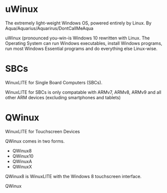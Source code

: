 # uWinux
The extremely light-weight Windows OS, powered entirely by Linux.
By Aqua/Aquarius/Aquarirus/DontCallMeAqua

uWinux (pronounced you-win-is Windows 10 rewritten with Linux. The Operating System can run Windows executables, install Windows programs, run most Windows Essential programs and do everything else Linux-wise.

# SBCs
WinuxLITE for Single Board Computers (SBCs).

WinuxLITE for SBCs is only compatable with ARMv7, ARMv8, ARMv9 and all other ARM devices (excluding smartphones and tablets)

# QWinux
WinuxLITE for Touchscreen Devices

QWinux comes in two forms.
- QWinux8
- QWinux10
- QWinuxA
- QWinuxX

QWinux8 is WinuxLITE with the Windows 8
touchscreen interface.

QWinux
